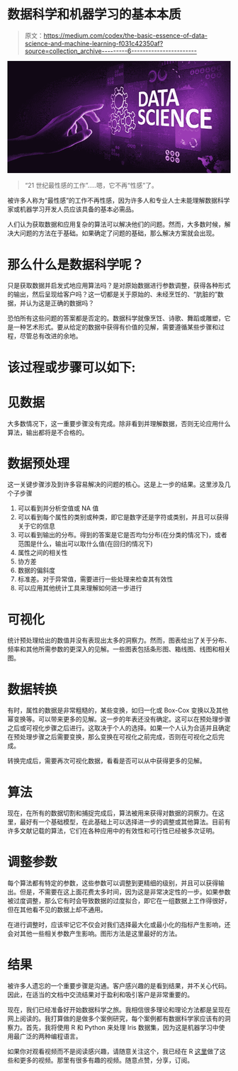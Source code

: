# 数据科学和机器学习的基本本质

> 原文：<https://medium.com/codex/the-basic-essence-of-data-science-and-machine-learning-f031c42350af?source=collection_archive---------6----------------------->

![](img/84a58352b451bb560e026792f570b9a1.png)

> “21 世纪最性感的工作”…..嗯，它不再“性感”了。

被许多人称为“最性感”的工作不再性感，因为许多人和专业人士未能理解数据科学家或机器学习开发人员应该具备的基本必需品。

人们认为获取数据和应用复杂的算法可以解决他们的问题。然而，大多数时候，解决大问题的方法在于基础。如果确定了问题的基础，那么解决方案就会出现。

# 那么什么是数据科学呢？

只是获取数据并启发式地应用算法吗？是对原始数据进行参数调整，获得各种形式的输出，然后呈现给客户吗？这一切都是关于原始的、未经烹饪的、“肮脏的”数据，并认为这是正确的数据吗？

恐怕所有这些问题的答案都是否定的。数据科学就像烹饪、诗歌、舞蹈或雕塑，它是一种艺术形式。要从给定的数据中获得有价值的见解，需要遵循某些步骤和过程，尽管总有改进的余地。

# 该过程或步骤可以如下:

# **见数据**

大多数情况下，这一重要步骤没有完成。除非看到并理解数据，否则无论应用什么算法，输出都将是不合格的。

# **数据预处理**

这一关键步骤涉及到许多容易解决的问题的核心。这是上一步的结果。这里涉及几个子步骤

1.  可以看到并分析空值或 NA 值
2.  可以看到每个属性的类别或种类，即它是数字还是字符或类别，并且可以获得关于它的信息
3.  可以看到输出的分布。得到的答案是它是否均匀分布(在分类的情况下)，或者范围是什么，输出可以取什么值(在回归的情况下)
4.  属性之间的相关性
5.  协方差
6.  数据的偏斜度
7.  标准差。对于异常值，需要进行一些处理来检查其有效性
8.  可以应用其他统计工具来理解如何进一步进行

# **可视化**

统计预处理给出的数值并没有表现出太多的洞察力。然而，图表给出了关于分布、频率和其他所需参数的更深入的见解。一些图表包括条形图、箱线图、线图和相关图。

# **数据转换**

有时，属性的数据是非常粗糙的，某些变换，如归一化或 Box-Cox 变换以及其他幂变换等。可以带来更多的见解。这一步的年表还没有确定。这可以在预处理步骤之后或可视化步骤之后进行。这取决于个人的选择。如果一个人认为合适并且确定在预处理步骤之后需要变换，那么变换在可视化之前完成，否则在可视化之后完成。

转换完成后，需要再次可视化数据，看看是否可以从中获得更多的见解。

# **算法**

现在，在所有的数据切割和捕捉完成后，算法被用来获得对数据的洞察力。在这里，最好有一个基础模型，在此基础上可以选择进一步的调整或其他算法。目前有许多文献记载的算法，它们在各种应用中的有效性和可行性已经被多次证明。

# 调整**参数**

每个算法都有特定的参数，这些参数可以调整到更精细的级别，并且可以获得输出。但是，不需要在这上面花费太多时间，因为这是非常决定性的一步。如果参数被过度调整，那么它有时会导致数据的过度拟合，即它在一组数据上工作得很好，但在其他看不见的数据上却不通用。

在进行调整时，应该牢记它不仅会对我们选择最大化或最小化的指标产生影响，还会对其他一些相关参数产生影响。图形方法是这里最好的方法。

# 结果

被许多人遗忘的一个重要步骤是沟通。客户感兴趣的是看到结果，并不关心代码。因此，在适当的文档中交流结果对于盈利和吸引客户是非常重要的。

现在，我们已经准备好开始数据科学之旅。我相信很多理论和理论方法都是呈现在网上阅读的。我打算做的是做多个案例研究，每个案例都有数据科学家应该有的洞察力。首先，我将使用 R 和 Python 来处理 Iris 数据集，因为这是机器学习中使用最广泛的两种编程语言。

如果你对观看视频而不是阅读感兴趣，请随意关注这个，我已经在 R [这里](https://youtu.be/TrLUhr0hY54)做了这些和更多的视频。那里有很多有趣的视频。随意点赞，分享，订阅。